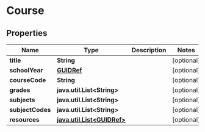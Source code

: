 
# Course

## Properties
Name | Type | Description | Notes
------------ | ------------- | ------------- | -------------
**title** | **String** |  |  [optional]
**schoolYear** | [**GUIDRef**](GUIDRef.md) |  |  [optional]
**courseCode** | **String** |  |  [optional]
**grades** | **java.util.List&lt;String&gt;** |  |  [optional]
**subjects** | **java.util.List&lt;String&gt;** |  |  [optional]
**subjectCodes** | **java.util.List&lt;String&gt;** |  |  [optional]
**resources** | [**java.util.List&lt;GUIDRef&gt;**](GUIDRef.md) |  |  [optional]



